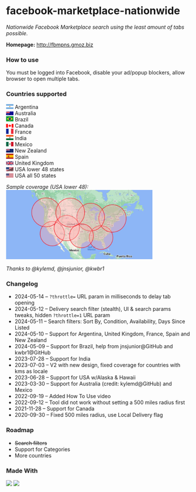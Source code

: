 # facebook-marketplace-nationwide
_Nationwide Facebook Marketplace search using the least amount of tabs possible._

**Homepage:**
<a href="http://fbmpns.gmoz.biz/" target="_blank">http://fbmpns.gmoz.biz</a>

### How to use

You must be logged into Facebook, disable your ad/popup blockers, allow browser to open multiple tabs.

### Countries supported

<img src="public/flags/argentina.png" alt="Argentina flag" width="20"> Argentina<br/>
<img src="public/flags/australia.png" alt="Australia flag" width="20"> Australia<br/>
<img src="public/flags/brazil.png" alt="Brazil flag" width="20"> Brazil<br/>
<img src="public/flags/canada.png" alt="Canada flag" width="20"> Canada<br/>
<img src="public/flags/france.png" alt="France flag" width="20"> France<br/>
<img src="public/flags/india.png" alt="India flag" width="20"> India<br/>
<img src="public/flags/mexico.png" alt="Mexico flag" width="20"> Mexico<br/>
<img src="public/flags/new-zealand.png" alt="New Zealand flag" width="20"> New Zealand<br/>
<img src="public/flags/spain.png" alt="Spain flag" width="20"> Spain<br/>
<img src="public/flags/united-kingdom.png" alt="United Kingdom flag" width="20"> United Kingdom<br/>
<img src="public/flags/usa_48.png" alt="USA 48 states flag" width="20"> USA lower 48 states<br/>
<img src="public/flags/usa.png" alt="USA flag" width="20"> USA all 50 states<br/>

_Sample coverage (USA lower 48):<br/>_
<img src="public/coverage-usa.jpg" alt="USA flag" width="400">

_Thanks to @kylemd, @jnsjunior, @kwbr1_

### Changelog

* 2024-05-14 – `?throttle=` URL param in milliseconds to delay tab opening
* 2024-05-12 – Delivery search filter (stealth), UI & search params tweaks, hidden `?throttle=1` URL param
* 2024-05-11 – Search filters: Sort By, Condition, Availability, Days Since Listed
* 2024-05-10 – Support for Argentina, United Kingdom, France, Spain and New Zealand
* 2024-05-09 – Support for Brazil, help from jnsjunior@GitHub and kwbr1@GitHub
* 2023-07-28 – Support for India
* 2023-07-03 – V2 with new design, fixed coverage for countries with kms as locale
* 2023-06-28 – Support for USA w/Alaska & Hawaii
* 2023-03-30 – Support for Australia (credit: kylemd@GitHub) and Mexico
* 2022-09-19 – Added How To Use video
* 2022-09-12 – Tool did not work without setting a 500 miles radius first
* 2021-11-28 – Support for Canada
* 2020-09-30 – Fixed 500 miles radius, use Local Delivery flag

### Roadmap
* ~~Search filters~~
* Support for Categories
* More countries

### Made With
<img src="https://img.shields.io/badge/next%20js-000000?style=for-the-badge&logo=nextdotjs&logoColor=white" /> <img src="https://img.shields.io/badge/shadcn%2Fui-000000?style=for-the-badge&logo=shadcnui&logoColor=white" />

